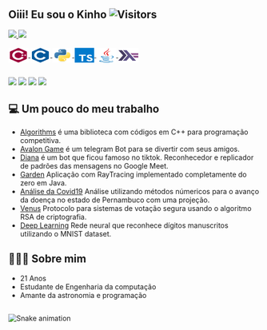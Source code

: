 ## Oiii! Eu sou o Kinho ![Visitors](https://visitor-badge.glitch.me/badge?page_id=kinhosz.kinhosz)
 <div>
  <a href="https://github.com/kinhosz">
  <img height="180em" src="https://github-readme-stats.vercel.app/api?username=kinhosz&show_icons=true&theme=midnight-purple&include_all_commits=true&count_private=true"/>
  <img height="180em" src="https://github-readme-stats.vercel.app/api/top-langs/?username=kinhosz&layout=compact&langs_count=10&theme=midnight-purple"/>
</div>
<div style="display: inline_block"><br>
  <img align="center" alt="Cplusplus" height="30" width="40" src="https://raw.githubusercontent.com/devicons/devicon/master/icons/cplusplus/cplusplus-plain.svg">
  <img align="center" alt="C" height="30" width="40" src="https://raw.githubusercontent.com/devicons/devicon/master/icons/c/c-plain.svg">
  <img align="center" alt="Python" height="30" width="40" src="https://raw.githubusercontent.com/devicons/devicon/master/icons/python/python-original.svg">
  <img align="center" alt="Typescript" height="30" width="40" src="https://raw.githubusercontent.com/devicons/devicon/master/icons/typescript/typescript-plain.svg">
  <img align="center" alt="Java" height="30" width="40" src="https://raw.githubusercontent.com/devicons/devicon/master/icons/java/java-original.svg">
  <img align="center" alt="Haskell" height="30" width="40" src="https://raw.githubusercontent.com/devicons/devicon/master/icons/haskell/haskell-original.svg">
</div>

  ##
 
<div> 
  <a href="https://instagram.com/kinhosz" target="_blank"><img src="https://img.shields.io/badge/-Instagram-%23E4405F?style=for-the-badge&logo=instagram&logoColor=white" target="_blank"></a>
 	<a href="https://www.twitch.tv/szkinho" target="_blank"><img src="https://img.shields.io/badge/Twitch-9146FF?style=for-the-badge&logo=twitch&logoColor=white" target="_blank"></a>
  <a href="https://www.linkedin.com/in/josecarloscruz" target="_blank"><img src="https://img.shields.io/badge/-LinkedIn-%230077B5?style=for-the-badge&logo=linkedin&logoColor=white" target="_blank"></a> 
 <a href="https://discord.gg/FG8mvEtc" target="_blank"><img src="https://img.shields.io/badge/Discord-7289DA?style=for-the-badge&logo=discord&logoColor=white" target="_blank"></a> 
 
 </div>
 
 ##
 
 ## 💻 Um pouco do meu trabalho
<!---Estes são apenas requisitos de exemplo. Adicionar, duplicar ou remover conforme necessário--->
* [Algorithms](https://github.com/kinhosz/Algorithms) é uma biblioteca com códigos em C++ para programação competitiva.
* [Avalon Game](https://github.com/kinhosz/AvalonGame) é um telegram Bot para se divertir com seus amigos.
* [Diana](https://github.com/kinhosz/Diana) é um bot que ficou famoso no tiktok. Reconhecedor e replicador de padrões das mensagens no Google Meet.
* [Garden](https://github.com/kinhosz/Garden) Aplicação com RayTracing implementado completamente do zero em Java.
* [Análise da Covid19](https://github.com/kinhosz/Covid-19) Análise utilizando métodos númericos para o avanço da doença no estado de Pernambuco com uma projeção.
* [Venus](https://github.com/kinhosz/Venus) Protocolo para sistemas de votação segura usando o algoritmo RSA de criptografia.
* [Deep Learning](https://github.com/kinhosz/Deep-Learning) Rede neural que reconhece dígitos manuscritos utilizando o MNIST dataset.
 
 ## 👨🏽‍💻 Sobre mim
 * 21 Anos
 * Estudante de Engenharia da computação
 * Amante da astronomia e programação
 
 ##
 
  ![Snake animation](https://github.com/kinhosz/kinhosz/blob/output/github-contribution-grid-snake.svg)
